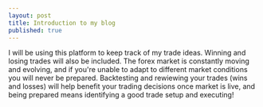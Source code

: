 ```yaml
---
layout: post
title: Introduction to my blog
published: true
---
```


I will be using this platform to keep track of my trade ideas. Winning and losing trades will also be included. The forex market is constantly moving and evolving, and if you're unable to adapt to different market conditions you will never be prepared. Backtesting and rewiewing your trades (wins and losses) will help benefit your trading decisions once market is live, and being prepared means identifying a good trade setup and executing!
